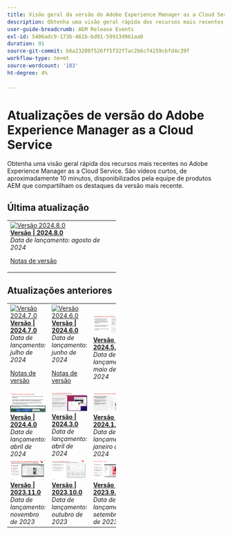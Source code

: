 ```yaml
---
title: Visão geral da versão do Adobe Experience Manager as a Cloud Service
description: Obtenha uma visão geral rápida dos recursos mais recentes no Adobe Experience Manager as a Cloud Service
user-guide-breadcrumb: AEM Release Events
exl-id: 5406adc9-173b-461b-bd91-59913d961aa0
duration: 91
source-git-commit: b6a23208f526ff5f32f7ac2b6cf4259cbfd4c39f
workflow-type: tm+mt
source-wordcount: '183'
ht-degree: 4%

---
```


# Atualizações de versão do Adobe Experience Manager as a Cloud Service

Obtenha uma visão geral rápida dos recursos mais recentes no Adobe Experience Manager as a Cloud Service. São vídeos curtos, de aproximadamente 10 minutos, disponibilizados pela equipe de produtos AEM que compartilham os destaques da versão mais recente.

## Última atualização

<table style="max-width: 50%;">
  <tr>
    <td>
      <a href="2024/2024-8-0.md">
        <img alt="Versão 2024.8.0" src="https://video.tv.adobe.com/v/3433381?format=jpeg" />
      </a>
      <div>
        <a href="2024/2024-8-0.md">
          <strong>Versão | 2024.8.0</strong>
        </a>
      </div>
      <em>Data de lançamento: agosto de 2024 </em>
      <p>
        <a href="https://experienceleague.adobe.com/docs/experience-manager-cloud-service/content/release-notes/release-notes/release-notes-current.html?lang=pt-BR">Notas de versão</a>
      </p>
    </td>
  </tr>  
</table>

## Atualizações anteriores

<table style="max-width: 50%;">
  <tr>
    <td>
      <a href="2024/2024-7-0.md">
        <img alt="Versão 2024.7.0" src="https://video.tv.adobe.com/v/3431707?format=jpeg" />
      </a>
      <div>
        <a href="2024/2024-7-0.md">
          <strong>Versão | 2024.7.0</strong>
        </a>
      </div>
      <em>Data de lançamento: julho de 2024 </em>
      <p>
        <a href="https://experienceleague.adobe.com/docs/experience-manager-cloud-service/content/release-notes/release-notes/release-notes-current.html?lang=pt-BR">Notas de versão</a>
      </p>
    </td> 
     <td>
      <a href="2024/2024-6-0.md">
        <img alt="Versão 2024.6.0" src="https://video.tv.adobe.com/v/3430779?format=jpeg" />
      </a>
      <div>
        <a href="2024/2024-6-0.md">
          <strong>Versão | 2024.6.0</strong>
        </a>
      </div>
      <em>Data de lançamento: junho de 2024 </em>
      <p>
        <a href="https://experienceleague.adobe.com/docs/experience-manager-cloud-service/content/release-notes/release-notes/release-notes-current.html?lang=pt-BR">Notas de versão</a>
      </p>
     </td>
     <td>
      <a href="2024/2024-5-0.md">
        <img alt="Versão 2024.5.0" src="2024/assets/2024-5-0-thumb.png" />
      </a>
      <div>
        <a href="2024/2024-5-0.md">
          <strong>Versão | 2024.5.0</strong>
          </br>
        </a>
      </div>
      <em>Data de lançamento: maio de 2024 </em>
    </td>
  </tr>
  <tr> 
    <td>
      <a href="2024/2024-4-0.md">
        <img alt="Versão 2024.4.0" src="2024/assets/2024-4-0-thumb.png" />
      </a>
      <div>
        <a href="2024/2024-4-0.md">
          <strong>Versão | 2024.4.0</strong>
          </br>
        </a>
      </div>
      <em>Data de lançamento: abril de 2024 </em>
    </td>
    <td>
      <a href="2024/2024-3-0.md">
        <img alt="Versão 2024.3.0" src="2024/assets/2024-3-0-thumb.png" />
      </a>
      <div>
        <a href="2024/2024-3-0.md">
          <strong>Versão | 2024.3.0</strong>
          </br>
        </a>
      </div>
      <em>Data de lançamento: abril de 2024 </em>
    </td>   
    <td>
      <a href="2024/2024-1-0.md">
        <img alt="Versão 2024.1.0" src="2024/assets/2024-1-0-thumb.png" />
      </a>
      <div>
        <a href="2024/2024-1-0.md">
          <strong>Versão | 2024.1.0</strong>
          <br/>
        </a>
          <em>Data de lançamento: janeiro de 2024 </em>
      </div>
    </td>
  </tr>
  <tr>     
    <td>
      <a href="2023/2023-11-0.md">
        <img alt="Versão 2023.11.0" src="2023/assets/2023-11-0-thumb.png" />
      </a>
      <div>
        <a href="2023/2023-11-0.md">
          <strong>Versão | 2023.11.0</strong>
          <br/>
        </a>
          <em>Data de lançamento: novembro de 2023 </em>
      </div>
    </td>
    <td>
      <a href="2023/2023-10-0.md">
        <img alt="Versão 2023.10.0" src="2023/assets/2023-10-0-thumb.png" />
      </a>
      <div>
        <a href="2023/2023-10-0.md">
          <strong>Versão | 2023.10.0</strong>
          <br/>
        </a>
          <em>Data de lançamento: outubro de 2023 </em>
      </div>
    </td>
    <td>
      <a href="2023/2023-9-0.md">
        <img alt="Versão 2023.9.0" src="2023/assets/2023-9-0-thumb.png" />
      </a>
      <div>
        <a href="2023/2023-9-0.md">
          <strong>Versão | 2023.9.0</strong>
          <br/>
        </a>
          <em>Data de lançamento: setembro de 2023 </em>
      </div>
    </td>
  </tr>
</table>
